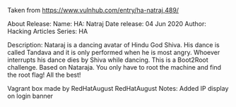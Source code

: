 Taken from https://www.vulnhub.com/entry/ha-natraj,489/ 

About Release:
    Name: HA: Natraj
    Date release: 04 Jun 2020
    Author: Hacking Articles
    Series: HA

Description:
    Nataraj is a dancing avatar of Hindu God Shiva. His dance is called Tandava and it is only performed when he is most angry. Whoever interrupts his dance dies by Shiva while dancing. This is a Boot2Root challenge. Based on Nataraja. You only have to root the machine and find the root flag! All the best!

Vagrant box made by RedHatAugust
RedHatAugust Notes:
    Added IP display on login banner

